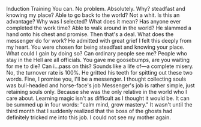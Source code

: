 Induction Training
You can.
No problem.
Absolutely.
Why?
steadfast and knowing my place?
Able to go back to the world?
Not a whit.
Is this an advantage?
Why was I selected?
What does it mean?
Has anyone ever completed the work time?
Able to walk around in the world?
He slammed a hand onto his chest and promise.
Then that's a deal.
What does the messenger do for work?
He admitted with great grief
I felt this deeply from my heart.
You were chosen for being steadfast and knowing your place.
What could I gain by doing so?
Can ordinary people see me?
People who stay in the Hell are all officials.
You gave me goosebumps, are you waiting for me to die?
Can i...pass on this?
Sounds like a life of—a complete misery.
No, the turnover rate is 100%.
He gritted his teeth for spitting out these two words.
Fine, I promise you, I'll be a messenger.
I thought collecting souls was bull-headed and horse-face's job
Messenger's job is rather simple, just retaining souls only.
Because she was the only relative in the world who I care about.
Learning magic isn't as difficult as I thought it would be. It can be summed up in four words: "calm mind, grow mastery."
It wasn't until the third month that I suddenly realized that the boss of the ghosts had definitely tricked me into this job. I could not see my mother again.











































